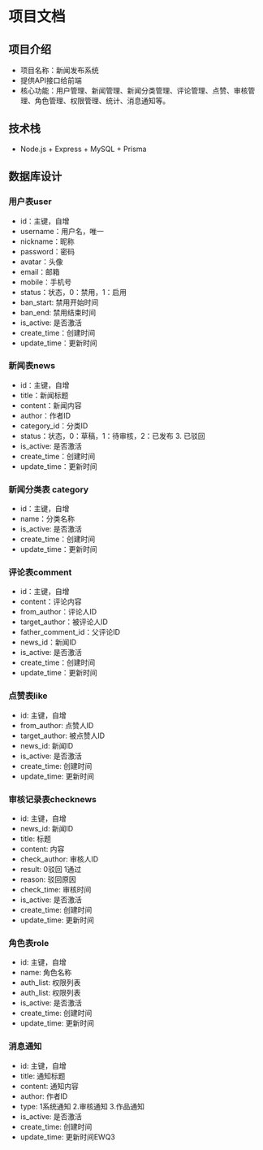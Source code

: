# 项目文档

## 项目介绍
- 项目名称：新闻发布系统
- 提供API接口给前端
- 核心功能：用户管理、新闻管理、新闻分类管理、评论管理、点赞、审核管理、角色管理、权限管理、统计、消息通知等。

## 技术栈
- Node.js + Express + MySQL + Prisma

## 数据库设计
### 用户表user
- id：主键，自增
- username：用户名，唯一
- nickname：昵称
- password：密码
- avatar：头像
- email：邮箱
- mobile：手机号
- status：状态，0：禁用，1：启用
- ban_start: 禁用开始时间
- ban_end: 禁用结束时间
- is_active: 是否激活
- create_time：创建时间
- update_time：更新时间

### 新闻表news
- id：主键，自增
- title：新闻标题
- content：新闻内容
- author：作者ID
- category_id：分类ID
- status：状态，0：草稿，1：待审核，2：已发布 3. 已驳回
- is_active: 是否激活
- create_time：创建时间
- update_time：更新时间

###  新闻分类表 category
- id：主键，自增
- name：分类名称
- is_active: 是否激活
- create_time：创建时间
- update_time：更新时间

### 评论表comment
- id：主键，自增
- content：评论内容
- from_author：评论人ID
- target_author：被评论人ID
- father_comment_id：父评论ID
- news_id：新闻ID
- is_active: 是否激活
- create_time：创建时间
- update_time：更新时间

### 点赞表like
- id: 主键，自增
- from_author: 点赞人ID
- target_author: 被点赞人ID
- news_id: 新闻ID
- is_active: 是否激活
- create_time: 创建时间
- update_time: 更新时间

### 审核记录表checknews
- id: 主键，自增
- news_id: 新闻ID
- title: 标题
- content: 内容
- check_author: 审核人ID
- result: 0驳回  1通过
- reason: 驳回原因
- check_time: 审核时间
- is_active: 是否激活
- create_time: 创建时间
- update_time: 更新时间

### 角色表role
- id: 主键，自增
- name: 角色名称
- auth_list: 权限列表
- auth_list: 权限列表
- is_active: 是否激活
- create_time: 创建时间
- update_time: 更新时间

### 消息通知
- id: 主键，自增
- title: 通知标题
- content: 通知内容
- author: 作者ID
- type: 1系统通知  2.审核通知  3.作品通知
- is_active: 是否激活
- create_time: 创建时间
- update_time: 更新时间EWQ3